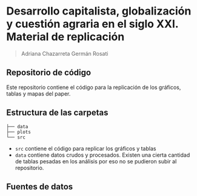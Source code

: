 # Desarrollo capitalista, globalización y cuestión agraria en el siglo XXI. Material de replicación

> Adriana Chazarreta
> Germán Rosati

## Repositorio de código
Este repositorio contiene el código para la replicación de los gráficos, tablas
y mapas del paper.

## Estructura de las carpetas
```
├── data
├── plots
└── src
```

- `src` contiene el código para replicar los gráficos y tablas
- `data` contiene datos crudos y procesados. Existen una cierta cantidad de tablas  pesadas en los análisis por eso no se pudieron subir al repositorio. 

## Fuentes de datos




